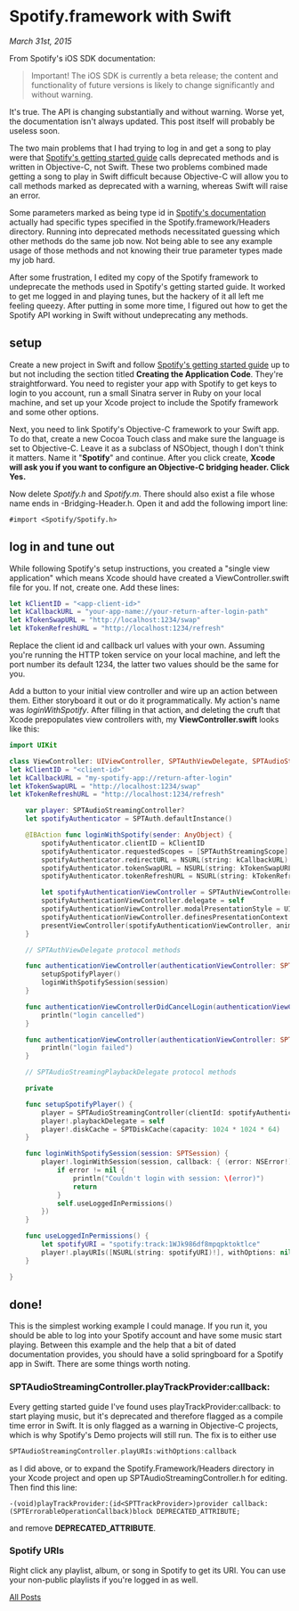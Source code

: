 # Spotify.framework with Swift

_March 31st, 2015_

From Spotify's iOS SDK documentation:

> Important! The iOS SDK is currently a beta release; the content and functionality
> of future versions is likely to change significantly and without warning.

It's true. The API is changing substantially and without warning. Worse yet, the documentation isn't always updated. This post itself will probably be useless soon.

The two main problems that I had trying to log in and get a song to play were
that [Spotify's getting started guide](https://developer.spotify.com/technologies/spotify-ios-sdk/tutorial/) calls deprecated methods and is written in Objective-C, not Swift. These two problems combined made getting a song to play in Swift difficult because Objective-C will allow you to call methods marked as deprecated with a warning, whereas Swift will raise an error.

Some parameters marked as being type id in [Spotify's documentation](https://developer.spotify.com/ios-sdk-docs/Documents/index.html) actually had specific types specified in the Spotify.framework/Headers directory. Running into deprecated methods necessitated guessing which other methods do the same job now. Not being able to see any example usage of those methods and not knowing their true parameter types made my job hard.

After some frustration, I edited my copy of the Spotify framework to undeprecate the methods used in Spotify's getting started guide. It worked to get me logged in and playing tunes, but the hackery of it all left me feeling queezy. After putting in some more time, I figured out how to get the Spotify API working in Swift without undeprecating any methods.

## setup

Create a new project in Swift and follow [Spotify's getting started
guide](https://developer.spotify.com/technologies/spotify-ios-sdk/tutorial/) up
to but not including the section titled **Creating the Application Code**. They're straightforward. You need to register your app with Spotify to get keys to login to you account, run a small Sinatra server in Ruby on your local machine, and set up your Xcode project to include the Spotify framework and some other options.

Next, you need to link Spotify's Objective-C framework to your Swift app. To do
that, create a new Cocoa Touch class and make sure the language is set to
Objective-C. Leave it as a subclass of NSObject, though I don't think it
matters. Name it "**Spotify**" and continue. After you click create, **Xcode
will ask you if you want to configure an Objective-C bridging header. Click
Yes.**

Now delete _Spotify.h_ and _Spotify.m_. There should also exist a file whose name ends in -Bridging-Header.h. Open it and add the following import line:

```objc
#import <Spotify/Spotify.h>
```

## log in and tune out

While following Spotify's setup instructions, you created a "single view application" which means Xcode should have created a ViewController.swift file for you. If not, create one. Add these lines:

```swift
let kClientID = "<app-client-id>"
let kCallbackURL = "your-app-name://your-return-after-login-path"
let kTokenSwapURL = "http://localhost:1234/swap"
let kTokenRefreshURL = "http://localhost:1234/refresh"
```

Replace the client id and callback url values with your own. Assuming you're running the HTTP token service on your local machine, and left the port number its default 1234, the latter two values should be the same for you.

Add a button to your initial view controller and wire up an action between them.
Either storyboard it out or do it programmatically. My action's name was
_loginWithSpotify_. After filling in that action, and deleting the cruft that
Xcode prepopulates view controllers with, my **ViewController.swift** looks like this:

```swift
import UIKit

class ViewController: UIViewController, SPTAuthViewDelegate, SPTAudioStreamingPlaybackDelegate {
let kClientID = "<client-id>"
let kCallbackURL = "my-spotify-app://return-after-login"
let kTokenSwapURL = "http://localhost:1234/swap"
let kTokenRefreshURL = "http://localhost:1234/refresh"

    var player: SPTAudioStreamingController?
    let spotifyAuthenticator = SPTAuth.defaultInstance()

    @IBAction func loginWithSpotify(sender: AnyObject) {
        spotifyAuthenticator.clientID = kClientID
        spotifyAuthenticator.requestedScopes = [SPTAuthStreamingScope]
        spotifyAuthenticator.redirectURL = NSURL(string: kCallbackURL)
        spotifyAuthenticator.tokenSwapURL = NSURL(string: kTokenSwapURL)
        spotifyAuthenticator.tokenRefreshURL = NSURL(string: kTokenRefreshURL)

        let spotifyAuthenticationViewController = SPTAuthViewController.authenticationViewController()
        spotifyAuthenticationViewController.delegate = self
        spotifyAuthenticationViewController.modalPresentationStyle = UIModalPresentationStyle.OverCurrentContext
        spotifyAuthenticationViewController.definesPresentationContext = true
        presentViewController(spotifyAuthenticationViewController, animated: false, completion: nil)
    }

    // SPTAuthViewDelegate protocol methods

    func authenticationViewController(authenticationViewController: SPTAuthViewController!, didLoginWithSession session: SPTSession!) {
        setupSpotifyPlayer()
        loginWithSpotifySession(session)
    }

    func authenticationViewControllerDidCancelLogin(authenticationViewController: SPTAuthViewController!) {
        println("login cancelled")
    }

    func authenticationViewController(authenticationViewController: SPTAuthViewController!, didFailToLogin error: NSError!) {
        println("login failed")
    }

    // SPTAudioStreamingPlaybackDelegate protocol methods

    private

    func setupSpotifyPlayer() {
        player = SPTAudioStreamingController(clientId: spotifyAuthenticator.clientID) // can also use kClientID; they're the same value
        player!.playbackDelegate = self
        player!.diskCache = SPTDiskCache(capacity: 1024 * 1024 * 64)
    }

    func loginWithSpotifySession(session: SPTSession) {
        player!.loginWithSession(session, callback: { (error: NSError!) in
            if error != nil {
                println("Couldn't login with session: \(error)")
                return
            }
            self.useLoggedInPermissions()
        })
    }

    func useLoggedInPermissions() {
        let spotifyURI = "spotify:track:1WJk986df8mpqpktoktlce"
        player!.playURIs([NSURL(string: spotifyURI)!], withOptions: nil, callback: nil)
    }

}
```

## done!

This is the simplest working example I could manage. If you run it, you should be able to log into your Spotify account and have some music start playing. Between this example and the help that a bit of dated documentation provides, you should have a solid springboard for a Spotify app in Swift. There are some things worth noting.

### SPTAudioStreamingController.playTrackProvider:callback:

Every getting started guide I've found uses playTrackProvider:callback: to start playing music, but it's deprecated and therefore flagged as a compile time error in Swift. It is only flagged as a warning in Objective-C projects, which is why Spotify's Demo projects will still run. The fix is to either use

```swift
SPTAudioStreamingController.playURIs:withOptions:callback
```

as I did above, or to expand the Spotify.Framework/Headers directory in your Xcode project and open up SPTAudioStreamingController.h for editing. Then find this line:

```objc
-(void)playTrackProvider:(id<SPTTrackProvider>)provider callback:(SPTErrorableOperationCallback)block DEPRECATED_ATTRIBUTE;
```

and remove **DEPRECATED_ATTRIBUTE**.

### Spotify URIs

Right click any playlist, album, or song in Spotify to get its URI. You can use your non-public playlists if you're logged in as well.

[All Posts](/README.md)
